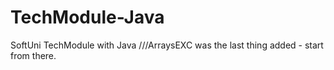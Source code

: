 # TechModule-Java
SoftUni TechModule with Java
///ArraysEXC was the last thing added - start from there.
